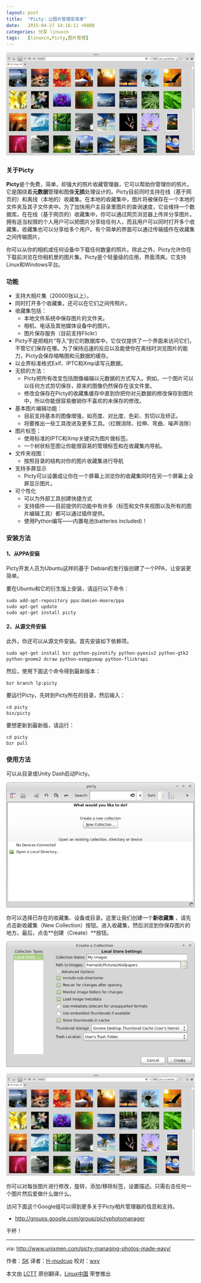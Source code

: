 ```yaml
---
layout: post
title:	"Picty：让图片管理变简单"
date:	2015-04-27 14:16:11 +0800 
categories:	分享 linuxcn 
tags:	[linuxcn,Picty,图片管理]
---
```



![](/Asserts/Images/album/201504/27/141615z9ch5kddkefuto8d.png)


### 关于Picty


**Picty**是个免费，简单，却强大的照片收藏管理器，它可以帮助你管理你的照片。它是围绕着**元数据**管理和图像**无损**处理设计的。Picty目前同时支持在线（基于网页的）和离线（本地的）收藏集。在本地的收藏集中，图片将被保存在一个本地的文件夹及其子文件夹中。为了加快用户主目录里图片的查询速度，它会维持一个数据库。在在线（基于网页的）收藏集中，你可以通过网页浏览器上传并分享图片。拥有适当权限的个人用户可以把图片分享给任何人，而且用户可以同时打开多个收藏集，收藏集也可以分享给多个用户。有个简单的界面可以通过传输插件在收藏集之间传输图片。


你可以从你的相机或任何设备中下载任何数量的照片。除此之外，Picty允许你在下载前浏览在你相机里的图片集。Picty是个轻量级的应用，界面清爽。它支持Linux和Windows平台。


### 功能


* 支持大相片集（20000张以上）。
* 同时打开多个收藏集，还可以在它们之间传照片。
* 收藏集包括：
	+ 本地文件系统中保存图片的文件夹。
	+ 相机、电话及其他媒体设备中的图片。
	+ 图片保存服务（目前支持Flickr）
* Picty不是把相片“导入”到它的数据库中，它仅仅提供了一个界面来访问它们，不管它们保存在哪。为了保持迅速的反应以及能使你在离线时浏览图片的能力，Picty会保存缩略图和元数据的缓存。
* 以业界标准格式Exif、IPTC和Xmp读写元数据。
* 无损的方法：
	+ Picty把所有改变包括图像编辑以元数据的方式写入。例如，一个图片可以以任何方式剪切保存，原来的图像仍然保存在该文件里。
	+ 修改会保存在Picty的收藏集缓存中直到你把你对元数据的修改保存到图片中，所以你能很容易撤销你不喜欢的未保存的修改。
* 基本图片编辑功能：
	+ 目前支持基本的图像增强，如亮度、对比度、色彩、剪切以及矫正。
	+ 将要推出一些工具改进及更多工具。（红眼消除、拉伸、弯曲、噪声消除）
* 图片标签：
	+ 使用标准的IPTC和Xmp关键词为图片做标签。
	+ 一个树状标签图让你能很容易的管理标签和在收藏集内导航。
* 文件夹视图：
	+ 按照目录的结构对你的图片收藏集进行导航
* 支持多屏显示
	+ Picty可以设置成让你在一个屏幕上浏览你的收藏集同时在另一个屏幕上全屏显示图片。
* 可个性化
	+ 可以为外部工具创建快捷方式
	+ 支持插件——目前提供的功能中有许多（标签和文件夹视图以及所有的图片编辑工具）都可以通过插件提供。
	+ 使用Python编写——内置电池(batteries included)！


### 安装方法


#### 1、从PPA安装


Picty开发人员为Ubuntu这样的基于 Debian的发行版创建了一个PPA，让安装更简单。


要在Ubuntu和它的衍生版上安装，请运行以下命令：



```
sudo add-apt-repository ppa:damien-moore/ppa
sudo apt-get update
sudo apt-get install picty

```

#### 2、从源文件安装


此外，你还可以从源文件安装。首先安装如下依赖项。



```
sudo apt-get install bzr python-pyinotify python-pyexiv2 python-gtk2 python-gnome2 dcraw python-osmgpsmap python-flickrapi

```

然后，使用下面这个命令得到最新版本：



```
bzr branch lp:picty

```

要运行Picty，先转到Picty所在的目录，然后输入：



```
cd picty
bin/picty

```

要想更新到最新版，请运行：



```
cd picty
bzr pull

```

### 使用方法


可以从目录或Unity Dash启动Picty。


![picty_001](/Asserts/Images/album/201504/27/141617yz92390tr2zmggms.png)


你可以选择已存在的收藏集、设备或目录。这里让我们创建一个**新收藏集** ，请先点击新收藏集（New Collection）按钮。进入收藏集，然后浏览到你保存图片的地方。最后，点击**创建（Create）**按钮。


![Create a Collection_001](/Asserts/Images/album/201504/27/141618whbnn6e606q9v20h.png)


![picty_002](/Asserts/Images/album/201504/27/141631ctqqtqo3dqmii3aa.png)


你可以对每张图片进行修改，旋转，添加/移除标签，设置描述。只需右击任何一个图片然后爱做什么做什么。


访问下面这个Google组可以得到更多关于Picty相片管理器的信息和支持。


* <http://groups.google.com/group/pictyphotomanager>


干杯！




---


via: <http://www.unixmen.com/picty-managing-photos-made-easy/>


作者：[SK](http://www.unixmen.com/author/sk/) 译者：[H-mudcup](https://github.com/H-mudcup) 校对：[wxy](https://github.com/wxy)


本文由 [LCTT](https://github.com/LCTT/TranslateProject) 原创翻译，[Linux中国](http://linux.cn/) 荣誉推出
